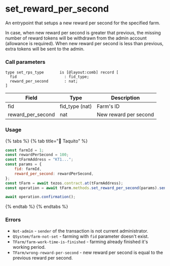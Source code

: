 # set\_reward\_per\_second

An entrypoint that setups a new reward per second for the specified farm.&#x20;

In case, when new reward per second is greater that previous, the missing number of reward tokens will be withdrawn from the admin account (allowance is required). When new reward per second is less than previous, extra tokens will be sent to the admin.

### Call parameters

```pascaligo
type set_rps_type       is [@layout:comb] record [
  fid                     : fid_type;
  reward_per_second       : nat;
]
```

| Field               | Type            | Description           |
| ------------------- | --------------- | --------------------- |
| fid                 | fid\_type (nat) | Farm's ID             |
| reward\_per\_second | nat             | New reward per second |

### Usage

{% tabs %}
{% tab title="🌮 Taquito" %}
```javascript
const farmId = 1;
const rewardPerSecond = 100;
const tFarmAddress = "KT1...";
const params = {
    fid: farmId,
    reward_per_second: rewardPerSecond,
};
const tFarm = await tezos.contract.at(tFarmAddress);
const operation = await tFarm.methods.set_reward_per_second(params).send();

await operation.confirmation();
```
{% endtab %}
{% endtabs %}

### Errors

* `Not-admin` - `sender` of the transaction is not current administrator.
* `QSystem/farm-not-set` - farming with `fid` parameter doesn't exist.
* `TFarm/farm-work-time-is-finished` - farming already finished it's working period.
* `TFarm/wrong-reward-per-second` - new reward per second is equal to the previous reward per second.
